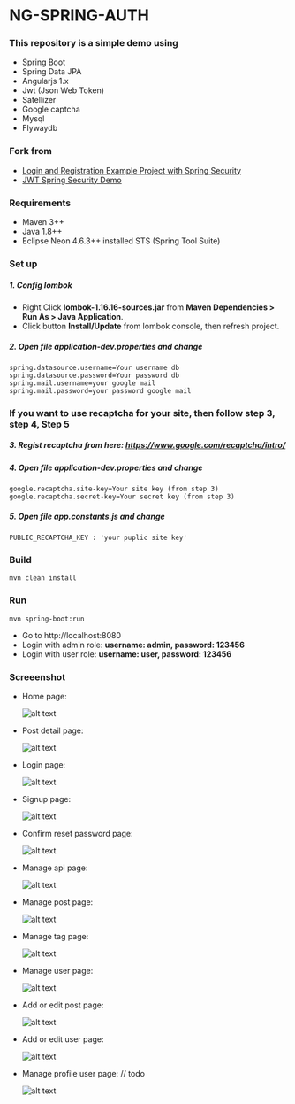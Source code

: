 # NG-SPRING-AUTH #

### This repository is a simple demo using ###
* Spring Boot
* Spring Data JPA
* Angularjs 1.x
* Jwt (Json Web Token)
* Satellizer
* Google captcha
* Mysql
* Flywaydb
### Fork from ###
* [Login and Registration Example Project with Spring Security](https://github.com/Baeldung/spring-security-registration)
* [JWT Spring Security Demo](https://github.com/szerhusenBC/jwt-spring-security-demo)

### Requirements ###
* Maven 3++
* Java 1.8++ 
* Eclipse Neon 4.6.3++ installed STS (Spring Tool Suite)

### Set up ###
##### 1. Config lombok #####
* Right Click <strong>lombok-1.16.16-sources.jar</strong> from <strong>Maven Dependencies > Run As > Java Application</strong>.
* Click button <strong>Install/Update</strong> from lombok console, then refresh project.
##### 2. Open file <strong>application-dev.properties</strong> and change #####
    spring.datasource.username=Your username db
    spring.datasource.password=Your password db
    spring.mail.username=your google mail
    spring.mail.password=your password google mail
    
### If you want to use recaptcha for your site, then follow step 3, step 4, Step 5 ###

##### 3. Regist recaptcha from here: https://www.google.com/recaptcha/intro/ #####

##### 4. Open file <strong>application-dev.properties</strong> and change #####
    google.recaptcha.site-key=Your site key (from step 3)
    google.recaptcha.secret-key=Your secret key (from step 3)
       
##### 5. Open file app.constants.js and change<br>
    PUBLIC_RECAPTCHA_KEY : 'your puplic site key'
      
### Build ###
    mvn clean install
### Run ###
    mvn spring-boot:run
* Go to http://localhost:8080
* Login with admin role: <strong>username: admin, password: 123456</strong>
* Login with user role: <strong>username: user, password: 123456</strong>

### Screeenshot ###
  * Home page:
  
    ![alt text](https://github.com/truonglehcm/ng-spring-auth/blob/master/src/main/resources/static/img/home.PNG)
    
  * Post detail page:
  
    ![alt text](https://github.com/truonglehcm/ng-spring-auth/blob/master/src/main/resources/static/img/post_detail.PNG)
  
  * Login page:
  
    ![alt text](https://github.com/truonglehcm/ng-spring-auth/blob/master/src/main/resources/static/img/signin.PNG)
    
  * Signup page:
  
    ![alt text](https://github.com/truonglehcm/ng-spring-auth/blob/master/src/main/resources/static/img/sign_up.PNG)
        
  * Confirm reset password page:
  
    ![alt text](https://github.com/truonglehcm/ng-spring-auth/blob/master/src/main/resources/static/img/confirm_reset_password.PNG)
    
  * Manage api page:
  
    ![alt text](https://github.com/truonglehcm/ng-spring-auth/blob/master/src/main/resources/static/img/manage_api.PNG)
    
  * Manage post page:
  
    ![alt text](https://github.com/truonglehcm/ng-spring-auth/blob/master/src/main/resources/static/img/manage_post.PNG)
      
  * Manage tag page:
  
    ![alt text](https://github.com/truonglehcm/ng-spring-auth/blob/master/src/main/resources/static/img/manage_tag.PNG)
        
  * Manage user page:
  
    ![alt text](https://github.com/truonglehcm/ng-spring-auth/blob/master/src/main/resources/static/img/manage_user.PNG)
    
  * Add or edit post page:
  
    ![alt text](https://github.com/truonglehcm/ng-spring-auth/blob/master/src/main/resources/static/img/add_or_edit_post.PNG)
    
  * Add or edit user page:
  
    ![alt text](https://github.com/truonglehcm/ng-spring-auth/blob/master/src/main/resources/static/img/add_ore_dit_user.PNG)  
 
  * Manage profile user page: // todo
  
    ![alt text](https://github.com/truonglehcm/ng-spring-auth/blob/master/src/main/resources/static/img/profile.PNG)  
